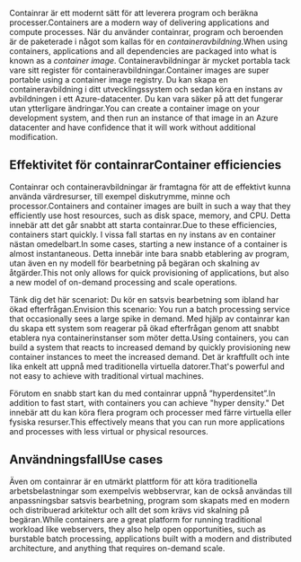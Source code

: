 <span data-ttu-id="1a552-101">Containrar är ett modernt sätt för att leverera program och beräkna processer.</span><span class="sxs-lookup"><span data-stu-id="1a552-101">Containers are a modern way of delivering applications and compute processes.</span></span> <span data-ttu-id="1a552-102">När du använder containrar, program och beroenden är de paketerade i något som kallas för en *containeravbildning*.</span><span class="sxs-lookup"><span data-stu-id="1a552-102">When using containers, applications and all dependencies are packaged into what is known as a *container image*.</span></span> <span data-ttu-id="1a552-103">Containeravbildningar är mycket portabla tack vare sitt register för containeravbildningar.</span><span class="sxs-lookup"><span data-stu-id="1a552-103">Container images are super portable using a container image registry.</span></span> <span data-ttu-id="1a552-104">Du kan skapa en containeravbildning i ditt utvecklingssystem och sedan köra en instans av avbildningen i ett Azure-datacenter. Du kan vara säker på att det fungerar utan ytterligare ändringar.</span><span class="sxs-lookup"><span data-stu-id="1a552-104">You can create a container image on your development system, and then run an instance of that image in an Azure datacenter and have confidence that it will work without additional modification.</span></span>

## <a name="container-efficiencies"></a><span data-ttu-id="1a552-105">Effektivitet för containrar</span><span class="sxs-lookup"><span data-stu-id="1a552-105">Container efficiencies</span></span>

<span data-ttu-id="1a552-106">Containrar och containeravbildningar är framtagna för att de effektivt kunna använda värdresurser, till exempel diskutrymme, minne och processor.</span><span class="sxs-lookup"><span data-stu-id="1a552-106">Containers and container images are built in such a way that they efficiently use host resources, such as disk space, memory, and CPU.</span></span> <span data-ttu-id="1a552-107">Detta innebär att det går snabbt att starta containrar.</span><span class="sxs-lookup"><span data-stu-id="1a552-107">Due to these efficiencies, containers start quickly.</span></span> <span data-ttu-id="1a552-108">I vissa fall startas en ny instans av en container nästan omedelbart.</span><span class="sxs-lookup"><span data-stu-id="1a552-108">In some cases, starting a new instance of a container is almost instantaneous.</span></span> <span data-ttu-id="1a552-109">Detta innebär inte bara snabb etablering av program, utan även en ny modell för bearbetning på begäran och skalning av åtgärder.</span><span class="sxs-lookup"><span data-stu-id="1a552-109">This not only allows for quick provisioning of applications, but also a new model of on-demand processing and scale operations.</span></span>

<span data-ttu-id="1a552-110">Tänk dig det här scenariot: Du kör en satsvis bearbetning som ibland har ökad efterfrågan.</span><span class="sxs-lookup"><span data-stu-id="1a552-110">Envision this scenario: You run a batch processing service that occasionally sees a large spike in demand.</span></span> <span data-ttu-id="1a552-111">Med hjälp av containrar kan du skapa ett system som reagerar på ökad efterfrågan genom att snabbt etablera nya containerinstanser som möter detta.</span><span class="sxs-lookup"><span data-stu-id="1a552-111">Using containers, you can build a system that reacts to increased demand by quickly provisioning new container instances to meet the increased demand.</span></span> <span data-ttu-id="1a552-112">Det är kraftfullt och inte lika enkelt att uppnå med traditionella virtuella datorer.</span><span class="sxs-lookup"><span data-stu-id="1a552-112">That's powerful and not easy to achieve with traditional virtual machines.</span></span>

<span data-ttu-id="1a552-113">Förutom en snabb start kan du med containrar uppnå ”hyperdensitet”.</span><span class="sxs-lookup"><span data-stu-id="1a552-113">In addition to fast start, with containers you can achieve "hyper density."</span></span> <span data-ttu-id="1a552-114">Det innebär att du kan köra flera program och processer med färre virtuella eller fysiska resurser.</span><span class="sxs-lookup"><span data-stu-id="1a552-114">This effectively means that you can run more applications and processes with less virtual or physical resources.</span></span>

## <a name="use-cases"></a><span data-ttu-id="1a552-115">Användningsfall</span><span class="sxs-lookup"><span data-stu-id="1a552-115">Use cases</span></span>

<span data-ttu-id="1a552-116">Även om containrar är en utmärkt plattform för att köra traditionella arbetsbelastningar som exempelvis webbservrar, kan de också användas till anpassningsbar satsvis bearbetning, program som skapats med en modern och distribuerad arkitektur och allt det som krävs vid skalning på begäran.</span><span class="sxs-lookup"><span data-stu-id="1a552-116">While containers are a great platform for running traditional workload like webservers, they also help open opportunities, such as burstable batch processing, applications built with a modern and distributed architecture, and anything that requires on-demand scale.</span></span>
